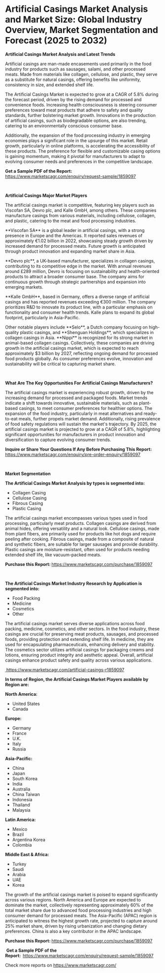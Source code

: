<p><h1>Artificial Casings Market Analysis and Market Size: Global Industry Overview, Market Segmentation and Forecast (2025 to 2032)</h1></p><p><strong>Artificial Casings Market Analysis and Latest Trends</strong></p>
<p><p>Artificial casings are man-made encasements used primarily in the food industry for products such as sausages, salami, and other processed meats. Made from materials like collagen, cellulose, and plastic, they serve as a substitute for natural casings, offering benefits like uniformity, consistency in size, and extended shelf life.</p><p>The Artificial Casings Market is expected to grow at a CAGR of 5.8% during the forecast period, driven by the rising demand for processed and convenience foods. Increasing health consciousness is steering consumer preferences toward meat products that adhere to safety and quality standards, further bolstering market growth. Innovations in the production of artificial casings, such as biodegradable options, are also trending, catering to an environmentally conscious consumer base.</p><p>Additionally, the expansion of the food processing industry in emerging economies plays a significant role in the upsurge of this market. Retail growth, particularly in online platforms, is accelerating the accessibility of these products. The preference for flexible and customizable casing options is gaining momentum, making it pivotal for manufacturers to adapt to evolving consumer needs and preferences in the competitive landscape.</p></p>
<p><strong>Get a Sample PDF of the Report:&nbsp;</strong> <a href="https://www.marketscagr.com/enquiry/request-sample/1859097?utm_campaign=3277&utm_medium=2&utm_source=Github&utm_content=ia&utm_term=07042025&utm_id=artificial-casings">https://www.marketscagr.com/enquiry/request-sample/1859097</a></p>
<p>&nbsp;</p>
<p><strong>Artificial Casings Major Market Players</strong></p>
<p><p>The artificial casings market is competitive, featuring key players such as Viscofan SA, Devro plc, and Kalle GmbH, among others. These companies manufacture casings from various materials, including cellulose, collagen, and plastic, catering to the meat and food processing industries.</p><p>**Viscofan SA** is a global leader in artificial casings, with a strong presence in Europe and the Americas. It reported sales revenues of approximately €1.02 billion in 2022, showcasing steady growth driven by increased demand for processed meats. Future growth is anticipated through product innovation and expanding market share in Asia.</p><p>**Devro plc**, a UK-based manufacturer, specializes in collagen casings, contributing to its competitive edge in the market. With annual revenues around £289 million, Devro is focusing on sustainability and health-oriented products to attract a broader consumer base. The company aims for continuous growth through strategic partnerships and expansion into emerging markets.</p><p>**Kalle GmbH**, based in Germany, offers a diverse range of artificial casings and has reported revenues exceeding €300 million. The company prioritizes R&D to innovate its product line, with a particular emphasis on functionality and consumer health trends. Kalle plans to expand its global footprint, particularly in Asia-Pacific.</p><p>Other notable players include **Selo**, a Dutch company focusing on high-quality plastic casings, and **Shenguan Holdings**, which specializes in collagen casings in Asia. **Nippi** is recognized for its strong market in animal-based collagen casings. Collectively, these companies are driving growth in the artificial casings market, which is expected to reach approximately $3 billion by 2027, reflecting ongoing demand for processed food products globally. As consumer preferences evolve, innovation and sustainability will be critical to capturing market share.</p></p>
<p>&nbsp;</p>
<p><strong>What Are The Key Opportunities For Artificial Casings Manufacturers?</strong></p>
<p><p>The artificial casings market is experiencing robust growth, driven by the increasing demand for processed and packaged foods. Market trends indicate a shift towards innovative, sustainable materials, such as plant-based casings, to meet consumer preferences for healthier options. The expansion of the food industry, particularly in meat alternatives and ready-to-eat meals, further propels market demand. Additionally, rising prevalence of food safety regulations will sustain the market's trajectory. By 2025, the artificial casings market is projected to grow at a CAGR of 5.8%, highlighting significant opportunities for manufacturers in product innovation and diversification to capture evolving consumer trends.</p></p>
<p><strong>Inquire or Share Your Questions If Any Before Purchasing This Report:</strong> <a href="https://www.marketscagr.com/enquiry/pre-order-enquiry/1859097?utm_campaign=3277&utm_medium=2&utm_source=Github&utm_content=ia&utm_term=07042025&utm_id=artificial-casings">https://www.marketscagr.com/enquiry/pre-order-enquiry/1859097</a></p>
<p>&nbsp;</p>
<p><strong>Market Segmentation</strong></p>
<p><strong>The Artificial Casings Market Analysis by types is segmented into:</strong></p>
<p><ul><li>Collagen Casing</li><li>Cellulose Casing</li><li>Fibrous Casing</li><li>Plastic Casing</li></ul></p>
<p><p>The artificial casings market encompasses various types used in food processing, particularly meat products. Collagen casings are derived from animal hides, offering versatility and a natural look. Cellulose casings, made from plant fibers, are primarily used for products like hot dogs and require peeling after cooking. Fibrous casings, made from a composite of natural and synthetic fibers, are suitable for larger sausages and provide durability. Plastic casings are moisture-resistant, often used for products needing extended shelf life, like vacuum-packed meats.</p></p>
<p><strong>Purchase this Report:&nbsp;</strong><a href="https://www.marketscagr.com/purchase/1859097?utm_campaign=3277&utm_medium=2&utm_source=Github&utm_content=ia&utm_term=07042025&utm_id=artificial-casings">https://www.marketscagr.com/purchase/1859097</a></p>
<p>&nbsp;</p>
<p><strong>The Artificial Casings Market Industry Research by Application is segmented into:</strong></p>
<p><ul><li>Food Packing</li><li>Medicine</li><li>Cosmetics</li><li>Other</li></ul></p>
<p><p>The artificial casings market serves diverse applications across food packing, medicine, cosmetics, and other sectors. In the food industry, these casings are crucial for preserving meat products, sausages, and processed foods, providing protection and extending shelf life. In medicine, they are used for encapsulating pharmaceuticals, enhancing delivery and stability. The cosmetics sector utilizes artificial casings for packaging creams and lotions, ensuring product integrity and aesthetic appeal. Overall, artificial casings enhance product safety and quality across various applications.</p></p>
<p><a href="https://www.marketscagr.com/artificial-casings-r1859097?utm_campaign=3277&utm_medium=2&utm_source=Github&utm_content=ia&utm_term=07042025&utm_id=artificial-casings">&nbsp;https://www.marketscagr.com/artificial-casings-r1859097</a></p>
<p><strong>In terms of Region, the Artificial Casings Market Players available by Region are:</strong></p>
<p>
    <p> <strong> North America: </strong>
        <ul>
            <li>United States</li>
            <li>Canada</li>
        </ul>
        </p> 
    <p> <strong> Europe: </strong>
        <ul>
            <li>Germany</li>
            <li>France</li>
            <li>U.K.</li>
            <li>Italy</li>
            <li>Russia</li>
        </ul>
        </p> 
    <p> <strong> Asia-Pacific: </strong>
        <ul>
            <li>China</li>
            <li>Japan</li>
            <li>South Korea</li>
            <li>India</li>
            <li>Australia</li>
            <li>China Taiwan</li>
            <li>Indonesia</li>
            <li>Thailand</li>
            <li>Malaysia</li>
        </ul>
        </p> 
    <p> <strong> Latin America: </strong>
        <ul>
            <li>Mexico</li>
            <li>Brazil</li>
            <li>Argentina Korea</li>
            <li>Colombia</li>
        </ul>
        </p> 
    <p> <strong> Middle East & Africa: </strong>
        <ul>
            <li>Turkey</li>
            <li>Saudi</li>
            <li>Arabia</li>
            <li>UAE</li>
            <li>Korea</li>
        </ul>
    </p>
    </p>
<p><p>The growth of the artificial casings market is poised to expand significantly across various regions. North America and Europe are expected to dominate the market, collectively representing approximately 60% of the total market share due to advanced food processing industries and high consumer demand for processed meats. The Asia-Pacific (APAC) region is anticipated to witness the highest growth rate, projected to capture around 25% market share, driven by rising urbanization and changing dietary preferences. China is also a key contributor in the APAC landscape.</p></p>
<p><strong>Purchase this Report: </strong><a href="https://www.marketscagr.com/purchase/1859097?utm_campaign=3277&utm_medium=2&utm_source=Github&utm_content=ia&utm_term=07042025&utm_id=artificial-casings">https://www.marketscagr.com/purchase/1859097</a></p>
<p>&nbsp;<strong>Get a Sample PDF of the Report:&nbsp;&nbsp;</strong><a href="https://www.marketscagr.com/enquiry/request-sample/1859097?utm_campaign=3277&utm_medium=2&utm_source=Github&utm_content=ia&utm_term=07042025&utm_id=artificial-casings">https://www.marketscagr.com/enquiry/request-sample/1859097</a></p>
<p><strong></strong></p>
<p>Check more reports on <a href="https://www.marketscagr.com/?utm_campaign=3277&utm_medium=2&utm_source=Github&utm_content=ia&utm_term=07042025&utm_id=artificial-casings">https://www.marketscagr.com/</a></p>
